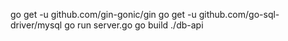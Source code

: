 

go get -u github.com/gin-gonic/gin
go get -u github.com/go-sql-driver/mysql
go run server.go
go build
./db-api


